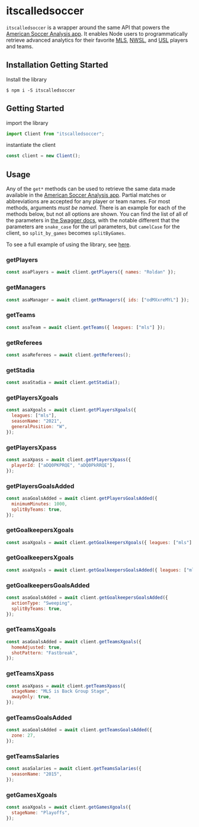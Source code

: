 # itscalledsoccer

`itscalledsoccer` is a wrapper around the same API that powers the [American Soccer Analysis app](https://app.americansocceranalysis.com/). It enables Node users to programmatically retrieve advanced analytics for their favorite [MLS](https://en.wikipedia.org/wiki/Major_League_Soccer), [NWSL](https://en.wikipedia.org/wiki/National_Women%27s_Soccer_League), and [USL](https://en.wikipedia.org/wiki/United_Soccer_League) players and teams.

## Installation Getting Started

Install the library

```shell
$ npm i -S itscalledsoccer
```

## Getting Started

import the library

```javascript
import Client from "itscalledsoccer";
```

instantiate the client

```javascript
const client = new Client();
```

## Usage

Any of the `get*` methods can be used to retrieve the same data made available in the [American Soccer Analysis app](https://app.americansocceranalysis.com/). Partial matches or abbreviations are accepted for any player or team names. For most methods, arguments _must be named_. There is an example for each of the methods below, but not all options are shown. You can find the list of all of the parameters in [the Swagger docs](https://app.americansocceranalysis.com/api/v1/__docs__/), with the notable different that the parameters are `snake_case` for the url parameters, but `camelCase` for the client, so `split_by_games` becomes `splitByGames`.

To see a full example of using the library, see [here](https://github.com/doug-wade/itscalledsoccerclient).

### getPlayers

```javascript
const asaPlayers = await client.getPlayers({ names: "Roldan" });
```

### getManagers

```javascript
const asaManager = await client.getManagers({ ids: ["odMXxreMYL"] });
```

### getTeams

```javascript
const asaTeam = await client.getTeams({ leagues: ["mls"] });
```

### getReferees

```javascript
const asaReferees = await client.getReferees();
```

### getStadia

```javascript
const asaStadia = await client.getStadia();
```

### getPlayersXgoals

```javascript
const asaXgoals = await client.getPlayersXgoals({
  leagues: ["mls"],
  seasonName: "2021",
  generalPosition: "W",
});
```

### getPlayersXpass

```javascript
const asaXpass = await client.getPlayersXpass({
  playerId: ["aDQ0PKPRQE", "aDQ0PkRRQE"],
});
```

### getPlayersGoalsAdded

```javascript
const asaGoalsAdded = await client.getPlayersGoalsAdded({
  minimumMinutes: 1000,
  splitByTeams: true,
});
```

### getGoalkeepersXgoals

```javascript
const asaXgoals = await client.getGoalkeepersXgoals({ leagues: ["mls"] });
```

### getGoalkeepersXgoals

```javascript
const asaXgoals = await client.getGoalkeepersGoalsAdded({ leagues: ["mls"] });
```

### getGoalkeepersGoalsAdded

```javascript
const asaGoalsAdded = await client.getGoalkeepersGoalsAdded({
  actionType: "Sweeping",
  splitByTeams: true,
});
```

### getTeamsXgoals

```javascript
const asaGoalsAdded = await client.getTeamsXgoals({
  homeAdjusted: true,
  shotPattern: "Fastbreak",
});
```

### getTeamsXpass

```javascript
const asaXpass = await client.getTeamsXpass({
  stageName: "MLS is Back Group Stage",
  awayOnly: true,
});
```

### getTeamsGoalsAdded

```javascript
const asaGoalsAdded = await client.getTeamsGoalsAdded({
  zone: 27,
});
```

### getTeamsSalaries

```javascript
const asaSalaries = await client.getTeamsSalaries({
  seasonName: "2015",
});
```

### getGamesXgoals

```javascript
const asaXgoals = await client.getGamesXgoals({
  stageName: "Playoffs",
});
```
